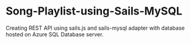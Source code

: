 # Song-Playlist-using-Sails-MySQL
Creating REST API using sails.js and sails-mysql adapter with database hosted on Azure SQL Database server.
